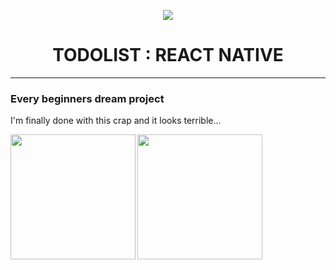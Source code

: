 
<p align="center">
  <img src="https://external-content.duckduckgo.com/iu/?u=https%3A%2F%2Ftse1.mm.bing.net%2Fth%3Fid%3DOIP.Rq0xfnZCnCiOkeman7dPagHaEk%26pid%3DApi&f=1">
</p>

<h1 align="center">
  TODOLIST : REACT NATIVE
 </h1>

--------------------------------------------------------------------




### Every beginners dream project


I'm finally done with this crap and it looks terrible...


<img align="left" width= 200px src="https://user-images.githubusercontent.com/69642932/115295044-3ba4a180-a151-11eb-9474-91cea7bfaaf4.png">
<img align="left" width= 200px src="https://user-images.githubusercontent.com/69642932/115295051-3cd5ce80-a151-11eb-95f9-ec99d33bb4e6.png">



